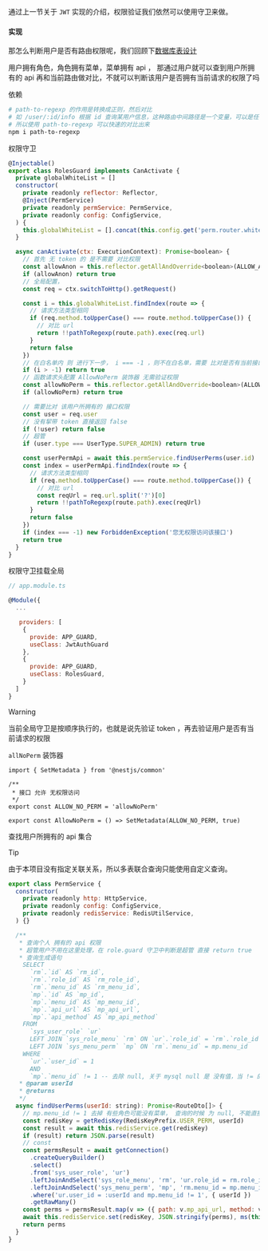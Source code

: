 通过上一节关于 ```JWT``` 实现的介绍，权限验证我们依然可以使用守卫来做。


#### 实现

那怎么判断用户是否有路由权限呢，我们回顾下[数据库表设计](/back-end/database?id=%e6%95%b0%e6%8d%ae%e5%ba%93%e8%a1%a8%e8%ae%be%e8%ae%a1)

用户拥有角色，角色拥有菜单，菜单拥有 api ， 那通过用户就可以查到用户所拥有的 api 再和当前路由做对比，不就可以判断该用户是否拥有当前请求的权限了吗

依赖

```sh
# path-to-regexp 的作用是转换成正则，然后对比
# 如 /user/:id/info 根据 id 查询某用户信息，这种路由中间路径是一个变量，可以是任何值，很难用相等判断，
# 所以使用 path-to-regexp 可以快速的对比出来
npm i path-to-regexp
```

权限守卫

```javascript
@Injectable()
export class RolesGuard implements CanActivate {
  private globalWhiteList = []
  constructor(
    private readonly reflector: Reflector,
    @Inject(PermService)
    private readonly permService: PermService,
    private readonly config: ConfigService,
  ) {
    this.globalWhiteList = [].concat(this.config.get('perm.router.whitelist') || [])
  }

  async canActivate(ctx: ExecutionContext): Promise<boolean> {
    // 首先 无 token 的 是不需要 对比权限
    const allowAnon = this.reflector.getAllAndOverride<boolean>(ALLOW_ANON, [ctx.getHandler(), ctx.getClass()])
    if (allowAnon) return true
    // 全局配置，
    const req = ctx.switchToHttp().getRequest()

    const i = this.globalWhiteList.findIndex(route => {
      // 请求方法类型相同
      if (req.method.toUpperCase() === route.method.toUpperCase()) {
        // 对比 url
        return !!pathToRegexp(route.path).exec(req.url)
      }
      return false
    })
    // 在白名单内 则 进行下一步， i === -1 ，则不在白名单，需要 比对是否有当前接口权限
    if (i > -1) return true
    // 函数请求头配置 AllowNoPerm 装饰器 无需验证权限
    const allowNoPerm = this.reflector.getAllAndOverride<boolean>(ALLOW_NO_PERM, [ctx.getHandler(), ctx.getClass()])
    if (allowNoPerm) return true

    // 需要比对 该用户所拥有的 接口权限
    const user = req.user
    // 没有挈带 token 直接返回 false
    if (!user) return false
    // 超管
    if (user.type === UserType.SUPER_ADMIN) return true

    const userPermApi = await this.permService.findUserPerms(user.id)
    const index = userPermApi.findIndex(route => {
      // 请求方法类型相同
      if (req.method.toUpperCase() === route.method.toUpperCase()) {
        // 对比 url
        const reqUrl = req.url.split('?')[0]
        return !!pathToRegexp(route.path).exec(reqUrl)
      }
      return false
    })
    if (index === -1) new ForbiddenException('您无权限访问该接口')
    return true
  }
}

```


权限守卫挂载全局

```javascript
// app.module.ts

@Module({
  ...

   providers: [
    {
      provide: APP_GUARD,
      useClass: JwtAuthGuard
    },
    {
      provide: APP_GUARD,
      useClass: RolesGuard,
    }
  ]
}
```

> [!WARNING]
> 当前全局守卫是按顺序执行的，也就是说先验证 token ，再去验证用户是否有当前请求的权限


```allNoPerm``` 装饰器

```javascipt
import { SetMetadata } from '@nestjs/common'

/**
 * 接口 允许 无权限访问
 */
export const ALLOW_NO_PERM = 'allowNoPerm'

export const AllowNoPerm = () => SetMetadata(ALLOW_NO_PERM, true)
```

查找用户所拥有的 api 集合

> [!TIP]
> 由于本项目没有指定关联关系，所以多表联合查询只能使用自定义查询。

```javascript
export class PermService {
  constructor(
    private readonly http: HttpService,
    private readonly config: ConfigService,
    private readonly redisService: RedisUtilService,
  ) {}

  /**
   * 查询个人 拥有的 api 权限
   * 超管用户不用在这里处理，在 role.guard 守卫中判断是超管 直接 return true
   * 查询生成语句
    SELECT
      `rm`.`id` AS `rm_id`,
      `rm`.`role_id` AS `rm_role_id`,
      `rm`.`menu_id` AS `rm_menu_id`,
      `mp`.`id` AS `mp_id`,
      `mp`.`menu_id` AS `mp_menu_id`,
      `mp`.`api_url` AS `mp_api_url`,
      `mp`.`api_method` AS `mp_api_method`
    FROM
      `sys_user_role` `ur`
      LEFT JOIN `sys_role_menu` `rm` ON `ur`.`role_id` = `rm`.`role_id`
      LEFT JOIN `sys_menu_perm` `mp` ON `rm`.`menu_id` = mp.menu_id
    WHERE
      `ur`.`user_id` = 1
      AND
      `mp`.`menu_id` != 1 -- 去除 null, 关于 mysql null 是 没有值，当 != 的时候 null 属于没有值而被过滤掉
   * @param userId
   * @returns
   */
  async findUserPerms(userId: string): Promise<RouteDto[]> {
    // mp.menu_id != 1 去掉 有些角色可能没有菜单， 查询的时候 为 null, 不能直接 ！null
    const redisKey = getRedisKey(RedisKeyPrefix.USER_PERM, userId)
    const result = await this.redisService.get(redisKey)
    if (result) return JSON.parse(result)
    // const
    const permsResult = await getConnection()
      .createQueryBuilder()
      .select()
      .from('sys_user_role', 'ur')
      .leftJoinAndSelect('sys_role_menu', 'rm', 'ur.role_id = rm.role_id')
      .leftJoinAndSelect('sys_menu_perm', 'mp', 'rm.menu_id = mp.menu_id')
      .where('ur.user_id = :userId and mp.menu_id != 1', { userId })
      .getRawMany()
    const perms = permsResult.map(v => ({ path: v.mp_api_url, method: v.mp_api_method }))
    await this.redisService.set(redisKey, JSON.stringify(perms), ms(this.config.get<string>('jwt.expiresin')) / 1000)
    return perms
  }
}
```
